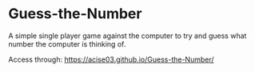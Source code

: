 # Guess-the-Number

A simple single player game against the computer to try and guess what number the computer is thinking of.

Access through: https://acise03.github.io/Guess-the-Number/
